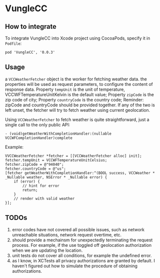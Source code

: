 # VungleCC

## How to integrate
To integrate VungleCC into Xcode project using CocoaPods, specify it in `Podfile`:
```
pod 'VungleCC', '0.0.3'
```

## Usage
a `VCCWeatherFetcher` object is the worker for fetching weather data.
 the properties will be used as request parameters, to configure the content of response data.
 Property `tempUnit` is the unit of temperature, VCCWFTemperatureUnitKelvin is the default value;
 Property `zipCode` is the zip code of city;
 Property `countryCode` is the country code;
 Reminder: zipCode and countryCode should be provided together. If any of the two is left unset, the fetcher will try to fetch weather using current geolocation.
 
Using `VCCWeatherFetcher` to fetch weather is quite straightforward, just a single call to the only public API:
```
- (void)getWeatherWithCompletionHandler:(nullable VCCWFCompletionHandler)complete
```
 
Example:
```
VVCCWeatherFetcher *fetcher = [[VCCWeatherFetcher alloc] init];
fetcher.tempUnit = VCCWFTemperatureUnitCelsius;
fetcher.zipCode = @"94040";
fetcher.countryCode = @"us";
[fetcher getWeatherWithCompletionHandler:^(BOOL success, VCCWeather * _Nullable weather, NSError * _Nullable error) {
    if (error) {
        // hint for error
        return;
    }
    // render with valid weather
}];
```

## TODOs
1. error codes have not covered all possible issues, such as network unreachable situations, network request overtime, etc.
2. should provide a mechainsm for unexpectedly terminating the request process. For example, if the use toggled off geolocation authorization when we are updating the location.
3. unit tests do not cover all conditions, for example the undefined error.
4. as I know, in XCTests all privacy authorizations are granted by default. I haven't figured out how to simulate the procedure of obtaining authorizations.
